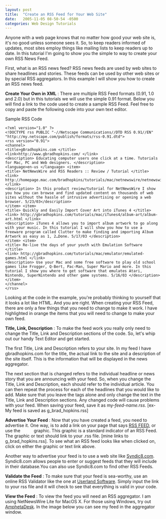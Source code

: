 ```yaml
---
layout: post
title:  "Create an RSS Feed for Your Web Site"
date:   2005-11-05 08-50-54 -0500
categories: Web Design Tutorials
---
```


<p>Anyone with a web page knows that no matter how good your web site is, it's no good unless someone sees it. So, to keep readers informed of updates, most sites employ things like mailing lists to keep readers up to date.
In this tutorial I'm going to show you the simple to way to create your own RSS News Feed.</p>

<p>First, what is an RSS news feed? RSS news feeds are used by web sites to share headlines and stories. These feeds can be used by other web sites or by special RSS aggregators. In this example I will show you how to create an RSS news feed.

<p><b>Create Your Own in XML</b> : There are multiple RSS Feed formats (0.91, 1.0 and 2.0) but in this tutorials we will use the simple 0.91 format. Below you will find a link to the code used to create a sample RSS Feed. Feel free to copy and paste the following code into your own text editor.</p>

Sample RSS Code

```
<?xml version="1.0" ?>
<!DOCTYPE rss PUBLIC "-//Netscape Communications//DTD RSS 0.91//EN"
"http://my.netscape.com/publish/formats/rss-0.91.dtd">
<rss version="0.91">
<channel>
<title>gBradhopkins.com </title>
<link>http://www.gbradhopkins.com/ </link>
<description> Educating computer users one click at a time. Tutorials for Mac, PC and Web designers. </description>
<language>en-us </language> <item>
<title> NetNewsWire and RSS Readers :: Review / Tutorial </title>
<link> http://homepage.mac.com/bradhopkins/tutorials/mac/netnewswire/netnewswire.html </link>
<description> In this product review/tutorial for NetNewsWire I show you how you can browse and find updated content on thousands of web sites without the hassle of intrusive advertising or opening a web browser. 5/23/03</description>
</item> <item>
<title> Quickly and Easily Import Cover Art into iTunes 4 </title>
<link> http://gbradhopkins.com/tutorials/mac/iTunes4/album-art/album-art.html </link>
<description> iTunes 4 allows you to import album artwork to go along with your music. In this tutorial I will show you how to use a freeware program called Clutter to make finding and importing Album Artwork as easy as 1, 2…Done. 5/17/03 </description>
</item> <item>
<title> Re-live the days of your youth with Emulation Software </title>
<link> http://gbradhopkins.com/tutorials/mac/emulator/emulated-games.html </link>
<description> Use your Mac and some free software to play old school games like Frogger, Q-Bert, Pac-Man, Super Mario and more. In this tutorial I show you where to get software that emulates Atari, Nintendo, SuperNintendo and other game systems. 5/16/03 </description>
</item>
</channel>
</rss>
```

<p>Looking at the code in the example, you're probably thinking to yourself that it looks a lot like HTML. And you are right. When creating your RSS Feed, there are only a few things that you need to change to make it work. I have highlighted in orange the items that you will need to change to make your own feed.</p>

<p><b>Title, Link, Description</b> : To make the feed work you really only need to change the Title, Link and Description sections of the code. So, let's whip out our handy Text Editor and get started.</p>

<p>The first Title, Link and Description refers to your site. In my feed I have gbradhopkins.com for the title, the actual link to the site and a description of the site itself. This is the information that will be displayed in the news aggregator.</p>

<p>The next section that is changed refers to the individual headline or news story that you are announcing with your feed. So, when you change the Title, Link and Description, each should refer to the individual article. You can then repeat the process for each of the headlines that you would like to add. Make sure that you leave the tags alone and only change the text in the Title, Link and Description sections. Any changed code will cause problems with your feed. When saving your feed, save it as my-<i>feed-name.rss</i>. [ex- My feed is saved as g_brad_hopkins.rss]</p>

<p><b>Advertise Your Feed</b> : Now that you have created a feed, you need to advertise it. One way, is to add a link on your page that says <a href="http://homepage.mac.com/bradhopkins/g_brad_hopkins.rss">RSS FEED</a>, or use the <a href="http://homepage.mac.com/bradhopkins/g_brad_hopkins.rss"><img src="http://www.gbradhopkins.com/images/webdesign/RSS/xml.gif" alt="" width="36" height="14" align="absmiddle" border="0"></a> graphic. This graphic is a standard indicator of an RSS Feed. The graphic or text should link to your .rss file. [mine links to g_brad_hopkins.rss]. To see what an RSS feed looks like when clicked on, click on either the graphic or text link above.</p>

<p>Another way to advertise your feed is to use a web site like <a href="http://www.syndic8.com/suggest_start.php">Syndic8.com</a>. Syndic8.com allows people to enter or suggest feeds that they will include in their database.You can also use Syndic8.com to find other RSS Feeds.</p>

<p><b>Validate the Feed</b> : To make sure that your feed is sea-worthy, use an online RSS Validator like the one at <a href="http://aggregator.userland.com/validator">Userland Software</a>. Simply input the link to your rss file and it will check to see that everything is valid in your code.</p>

<p><b>View the Feed</b> : To view the feed you will need an RSS aggregator. I am using NetNewsWire Lite for MacOS X. For those using Windows, try out <a href="http://www.disobey.com/amphetadesk/">AmphetaDesk</a>. In the image below you can see my feed in the aggregator window.</p>
